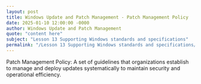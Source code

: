 ```yaml
---
layout: post
title: Windows Update and Patch Management - Patch Management Policy
date: 2025-01-10 12:00:00 -0000
author: Windows Update and Patch Management
quote: "content here"
subject: "Lesson 13 Supporting Windows standards and specifications"
permalink: "/Lesson 13 Supporting Windows standards and specifications/Windows Update and Patch Management/Windows Update and Patch Management - Patch Management Policy"
---
```


Patch Management Policy: A set of guidelines that organizations establish to manage and deploy updates systematically to maintain security and operational efficiency.
